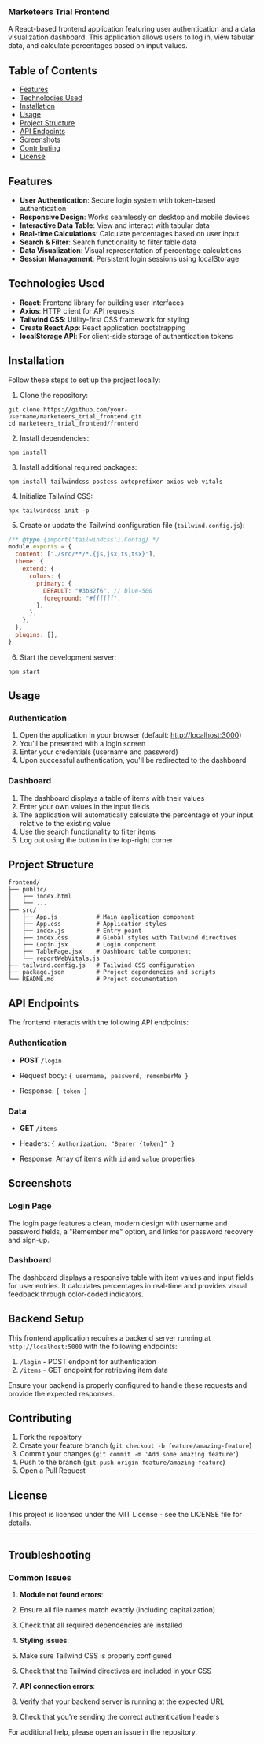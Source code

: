 ### Marketeers Trial Frontend

A React-based frontend application featuring user authentication and a data visualization dashboard. This application allows users to log in, view tabular data, and calculate percentages based on input values.

## Table of Contents

- [Features](#features)
- [Technologies Used](#technologies-used)
- [Installation](#installation)
- [Usage](#usage)
- [Project Structure](#project-structure)
- [API Endpoints](#api-endpoints)
- [Screenshots](#screenshots)
- [Contributing](#contributing)
- [License](#license)


## Features

- **User Authentication**: Secure login system with token-based authentication
- **Responsive Design**: Works seamlessly on desktop and mobile devices
- **Interactive Data Table**: View and interact with tabular data
- **Real-time Calculations**: Calculate percentages based on user input
- **Search & Filter**: Search functionality to filter table data
- **Data Visualization**: Visual representation of percentage calculations
- **Session Management**: Persistent login sessions using localStorage


## Technologies Used

- **React**: Frontend library for building user interfaces
- **Axios**: HTTP client for API requests
- **Tailwind CSS**: Utility-first CSS framework for styling
- **Create React App**: React application bootstrapping
- **localStorage API**: For client-side storage of authentication tokens


## Installation

Follow these steps to set up the project locally:

1. Clone the repository:

```shellscript
git clone https://github.com/your-username/marketeers_trial_frontend.git
cd marketeers_trial_frontend/frontend
```


2. Install dependencies:

```shellscript
npm install
```


3. Install additional required packages:

```shellscript
npm install tailwindcss postcss autoprefixer axios web-vitals
```


4. Initialize Tailwind CSS:

```shellscript
npx tailwindcss init -p
```


5. Create or update the Tailwind configuration file (`tailwind.config.js`):

```javascript
/** @type {import('tailwindcss').Config} */
module.exports = {
  content: ["./src/**/*.{js,jsx,ts,tsx}"],
  theme: {
    extend: {
      colors: {
        primary: {
          DEFAULT: "#3b82f6", // blue-500
          foreground: "#ffffff",
        },
      },
    },
  },
  plugins: [],
}
```


6. Start the development server:

```shellscript
npm start
```




## Usage

### Authentication

1. Open the application in your browser (default: [http://localhost:3000](http://localhost:3000))
2. You'll be presented with a login screen
3. Enter your credentials (username and password)
4. Upon successful authentication, you'll be redirected to the dashboard


### Dashboard

1. The dashboard displays a table of items with their values
2. Enter your own values in the input fields
3. The application will automatically calculate the percentage of your input relative to the existing value
4. Use the search functionality to filter items
5. Log out using the button in the top-right corner


## Project Structure

```plaintext
frontend/
├── public/
│   ├── index.html
│   └── ...
├── src/
│   ├── App.js           # Main application component
│   ├── App.css          # Application styles
│   ├── index.js         # Entry point
│   ├── index.css        # Global styles with Tailwind directives
│   ├── Login.jsx        # Login component
│   ├── TablePage.jsx    # Dashboard table component
│   └── reportWebVitals.js
├── tailwind.config.js   # Tailwind CSS configuration
├── package.json         # Project dependencies and scripts
└── README.md            # Project documentation
```

## API Endpoints

The frontend interacts with the following API endpoints:

### Authentication

- **POST** `/login`

- Request body: `{ username, password, rememberMe }`
- Response: `{ token }`





### Data

- **GET** `/items`

- Headers: `{ Authorization: "Bearer {token}" }`
- Response: Array of items with `id` and `value` properties





## Screenshots

### Login Page

The login page features a clean, modern design with username and password fields, a "Remember me" option, and links for password recovery and sign-up.

### Dashboard

The dashboard displays a responsive table with item values and input fields for user entries. It calculates percentages in real-time and provides visual feedback through color-coded indicators.

## Backend Setup

This frontend application requires a backend server running at `http://localhost:5000` with the following endpoints:

1. `/login` - POST endpoint for authentication
2. `/items` - GET endpoint for retrieving item data


Ensure your backend is properly configured to handle these requests and provide the expected responses.

## Contributing

1. Fork the repository
2. Create your feature branch (`git checkout -b feature/amazing-feature`)
3. Commit your changes (`git commit -m 'Add some amazing feature'`)
4. Push to the branch (`git push origin feature/amazing-feature`)
5. Open a Pull Request


## License

This project is licensed under the MIT License - see the LICENSE file for details.

---

## Troubleshooting

### Common Issues

1. **Module not found errors**:

1. Ensure all file names match exactly (including capitalization)
2. Check that all required dependencies are installed



2. **Styling issues**:

1. Make sure Tailwind CSS is properly configured
2. Check that the Tailwind directives are included in your CSS



3. **API connection errors**:

1. Verify that your backend server is running at the expected URL
2. Check that you're sending the correct authentication headers





For additional help, please open an issue in the repository.